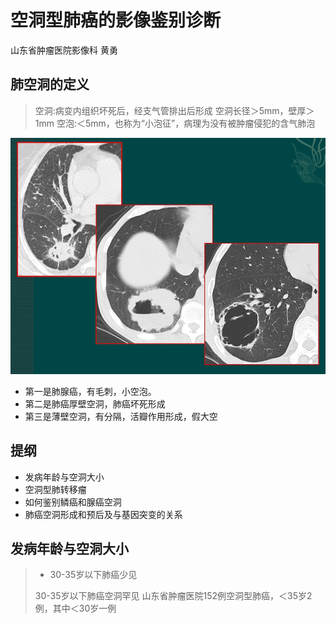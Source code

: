 # 空洞型肺癌的影像鉴别诊断
山东省肿瘤医院影像科 黄勇
## 肺空洞的定义
> 空洞:病变内组织坏死后，经支气管排出后形成
> 空洞长径＞5mm，壁厚＞1mm
> 空泡:＜5mm，也称为“小泡征”，病理为没有被肿瘤侵犯的含气肺泡


![](./_image/2017-03-31-23-03-53.jpg)
- 第一是肺腺癌，有毛刺，小空泡。
- 第二是肺癌厚壁空洞，肺癌坏死形成
- 第三是薄壁空洞，有分隔，活瓣作用形成，假大空

## 提纲
- 发病年龄与空洞大小
- 空洞型肺转移瘤
- 如何鉴别鳞癌和腺癌空洞
- 肺癌空洞形成和预后及与基因突变的关系

## 发病年龄与空洞大小
> - 30-35岁以下肺癌少见
> 
> 30-35岁以下肺癌空洞罕见
> 山东省肿瘤医院152例空洞型肺癌，＜35岁2例，其中＜30岁一例
> 


